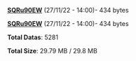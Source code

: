 [**SQRu90EW**](/data/SQRu90EW.txt) (27/11/22 - 14:00)- 434 bytes

[**SQRu90EW**](/data/SQRu90EW.txt) (27/11/22 - 14:00)- 434 bytes

**Total Datas**: 5281

**Total Size**: 29.79 MB / 29.8 MB